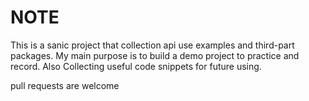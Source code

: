 # NOTE  

This is a sanic project that collection api use examples and third-part packages.
My main purpose is to build a demo project to practice and record.
Also Collecting useful code snippets for future using.

pull requests are welcome